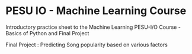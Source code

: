 # PESU IO - Machine Learning Course 
Introductory practice sheet to the Machine Learning PESU-I/O Course - Basics of Python and Final Project


Final Project : Predicting Song popularity based on various factors 
